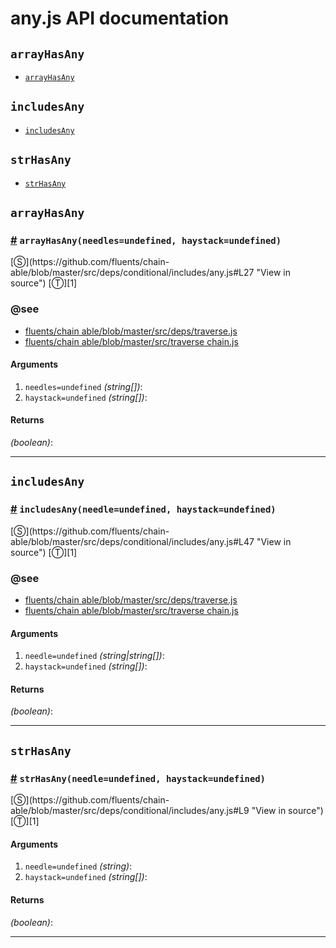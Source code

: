 # any.js API documentation

<!-- div class="toc-container" -->

<!-- div -->

## `arrayHasAny`
* <a href="#arrayHasAny">`arrayHasAny`</a>

<!-- /div -->

<!-- div -->

## `includesAny`
* <a href="#includesAny">`includesAny`</a>

<!-- /div -->

<!-- div -->

## `strHasAny`
* <a href="#strHasAny">`strHasAny`</a>

<!-- /div -->

<!-- /div -->

<!-- div class="doc-container" -->

<!-- div -->

## `arrayHasAny`

<!-- div -->

<h3 id="arrayHasAny"><a href="#arrayHasAny">#</a>&nbsp;<code>arrayHasAny(needles=undefined, haystack=undefined)</code></h3>
[&#x24C8;](https://github.com/fluents/chain-able/blob/master/src/deps/conditional/includes/any.js#L27 "View in source") [&#x24C9;][1]




### @see 

* <a href="https://github.com/fluents/chain-able/blob/master/src/deps/traverse.js">fluents/chain able/blob/master/src/deps/traverse.js</a>
* <a href="https://github.com/fluents/chain-able/blob/master/src/TraverseChain.js">fluents/chain able/blob/master/src/traverse chain.js</a>
#### Arguments
1. `needles=undefined` *(string&#91;&#93;)*:
2. `haystack=undefined` *(string&#91;&#93;)*:

#### Returns
*(boolean)*:

---

<!-- /div -->

<!-- /div -->

<!-- div -->

## `includesAny`

<!-- div -->

<h3 id="includesAny"><a href="#includesAny">#</a>&nbsp;<code>includesAny(needle=undefined, haystack=undefined)</code></h3>
[&#x24C8;](https://github.com/fluents/chain-able/blob/master/src/deps/conditional/includes/any.js#L47 "View in source") [&#x24C9;][1]




### @see 

* <a href="https://github.com/fluents/chain-able/blob/master/src/deps/traverse.js">fluents/chain able/blob/master/src/deps/traverse.js</a>
* <a href="https://github.com/fluents/chain-able/blob/master/src/TraverseChain.js">fluents/chain able/blob/master/src/traverse chain.js</a>
#### Arguments
1. `needle=undefined` *(string|string&#91;&#93;)*:
2. `haystack=undefined` *(string&#91;&#93;)*:

#### Returns
*(boolean)*:

---

<!-- /div -->

<!-- /div -->

<!-- div -->

## `strHasAny`

<!-- div -->

<h3 id="strHasAny"><a href="#strHasAny">#</a>&nbsp;<code>strHasAny(needle=undefined, haystack=undefined)</code></h3>
[&#x24C8;](https://github.com/fluents/chain-able/blob/master/src/deps/conditional/includes/any.js#L9 "View in source") [&#x24C9;][1]



#### Arguments
1. `needle=undefined` *(string)*:
2. `haystack=undefined` *(string&#91;&#93;)*:

#### Returns
*(boolean)*:

---

<!-- /div -->

<!-- /div -->

<!-- /div -->

 [1]: #arrayhasany "Jump back to the TOC."
